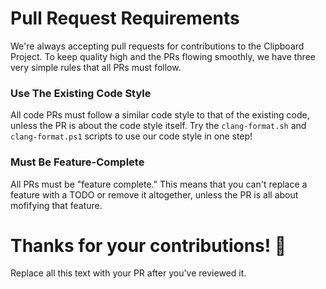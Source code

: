 # Pull Request Requirements

We're always accepting pull requests for contributions to the Clipboard Project. 
To keep quality high and the PRs flowing smoothly, we have three very simple rules that all PRs must follow.

### Use The Existing Code Style

All code PRs must follow a similar code style to that of the existing code, unless the PR is about the code style itself. Try the `clang-format.sh` and `clang-format.ps1` scripts to use our code style in one step!

### Must Be Feature-Complete

All PRs must be "feature complete." This means that you can't replace a feature with a TODO or remove it altogether, unless the PR is all about mofifying that feature.

# Thanks for your contributions! 👋

Replace all this text with your PR after you've reviewed it.
